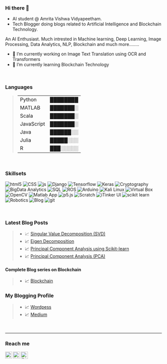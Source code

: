 ### Hi there 👋

 - AI student @ Amrita Vishwa Vidyapeetham. 
 - Tech Blogger doing blogs related to Artificial Intelligence and Blockchain Technology.

An AI Enthusiast. Much intrested in Machine learning, Deep Learning, Image Processing, Data Analytics, NLP, Blockchain and much more........

- 🔭 I’m currently working on Image Text Translation using OCR and Transformers
- 🌱 I’m currently learning Blockchain Technology




<br>
 
### Languages
>|                              |          |
>|------------------------------|----------|
>| Python                       | ████████ |
>| MATLAB                       | ███████░ |  
>| Scala                        | ███████░ |
>| JavaScript                   | ███████░ |
>| Java                         | ██████░░ | 
>| Julia                        | █████░░░ |
>| R                            | ███░░░░░ |
<br>

### Skillsets
<p>
 <img alt="html5" src="https://img.shields.io/badge/-HTML5-45b8d8?style=flat-square&logo=html5&logoColor=white" />
 <img alt="CSS" src="https://img.shields.io/badge/-CSS-46a2f1?style=flat-square&logo=css3&logoColor=white" />
 <img alt="js" src="https://img.shields.io/badge/-Java Script-2088FF?style=flat-square&logo=javascript&logoColor=white" />
 <img alt="Django" src="https://img.shields.io/badge/-Django-1a73e8?style=flat-square&logo=django&logoColor=white" />
 

 
 <img alt="Tensorflow" src="https://img.shields.io/badge/-Tensorflow-311C87?style=flat-square&logo=Tensorflow&logoColor=white" />
 <img alt="Keras" src="https://img.shields.io/badge/-Keras-430098?style=flat-square&logo=keras&logoColor=white" />
 
 <img alt="Cryptography" src="https://img.shields.io/badge/-Cryptography-764ABC?style=flat-square&logo=bitcoin&logoColor=white" />
 <img alt="BigData Analytics" src="https://img.shields.io/badge/-BigData Analytics-B7178C?style=flat-square&logo=simple-analytics&logoColor=white" />
 <img alt="SQL" src="https://img.shields.io/badge/-SQL-E10098?style=flat-square&logo=mysql&logoColor=white" />
 
 <img alt="ROS" src="https://img.shields.io/badge/-ROS-CC6699?style=flat-square&logo=ros&logoColor=white" />
 <img alt="Arduino" src="https://img.shields.io/badge/-Arduino-db7092?style=flat-square&logo=arduino&logoColor=white" />
 <img alt="Kali Linux" src="https://img.shields.io/badge/-Kali Linux-F05032?style=flat-square&logo=Linux&logoColor=white" />
 <img alt="Virtual Box" src="https://img.shields.io/badge/-Virtual Box-ea2845?style=flat-square&logo=virtualbox&logoColor=white" />
 <img alt="OpenCV" src="https://img.shields.io/badge/-OpenCV-DD0031?style=flat-square&logo=opencv&logoColor=white" />
 
 <img alt="Matlab App" src="https://img.shields.io/badge/-Matlab App-E34F26?style=flat-square&logo=Apostrophe&logoColor=white" />
 
 <img alt="p5.js" src="https://img.shields.io/badge/-p5.js-FB542B?style=flat-square&logo=Processing-Foundation&logoColor=white" />
 <img alt="Scratch" src="https://img.shields.io/badge/-Scratch-EC4A3F?style=flat-square&logo=scratch&logoColor=white" />
 <img alt="iTinker UI" src="https://img.shields.io/badge/-iTinker UI-F9A03C?style=flat-square&logo=python&logoColor=white" />
 <img alt="scikit learn" src="https://img.shields.io/badge/-scikit learn-F7B93E?style=flat-square&logo=scikit-learn&logoColor=white" />
 
 <img alt="Robotics" src="https://img.shields.io/badge/-Robotics-13aa52?style=flat-square&logo=Private-Internet-Access&logoColor=white" />
 <img alt="Blog" src="https://img.shields.io/badge/-Blog-43853d?style=flat-square&logo=blogger&logoColor=white" />
 <img alt="git" src="https://img.shields.io/badge/-Git-024b30?style=flat-square&logo=git&logoColor=white" />
</p>
<br>


### Latest Blog Posts
> - 📈 <a href="https://ai538393399.wordpress.com/2021/02/07/singular-value-decomposition-svd/">Singular Value Decomposition (SVD)<a>
> - 📈 <a href="https://ai538393399.wordpress.com/2021/01/23/eigen-decomposition/">Eigen Decomposition<a>  
> - 📈 <a href="https://ai538393399.wordpress.com/2021/01/19/principal-component-analysis-using-scikit-learn/">Principal Component Analysis using Scikit-learn<a> 
> - 📈 <a href="https://ai538393399.wordpress.com/2021/01/08/principal-component-analysis-pca/">Principal Component Analysis (PCA)<a>  
 
#### Complete Blog series on Blockchain
> - 📈 <a href="https://medium.com/@kabilan318/">Blockchain<a>  
 

### My Blogging Profile
> - 📈 <a href="https://ai538393399.wordpress.com/author/aiexploreblog/">Wordpess<a>
> - 📈 <a href="https://medium.com/@kabilan318">Medium<a>
  
<br>

<hr style=\"border:0.5px solid gray\"> </hr>

### Reach me


<a href="https://www.linkedin.com/in/n-kabilan-908457191//">
  <img align="left" alt="LinkedIN" width="22px" src="https://raw.githubusercontent.com/peterthehan/peterthehan/master/assets/linkedin.svg" />
</a>
<a href="https://github.com/Kabilan-n">
  <img align="left" alt="Github" width="22px" src="https://raw.githubusercontent.com/peterthehan/peterthehan/master/assets/github.svg" />
</a>
<a href="https://www.nkabilan3@gmail.com">
  <img align="left" alt="Gmail" width="23px" src="assets/Gmail_logo.svg" />
</a>


